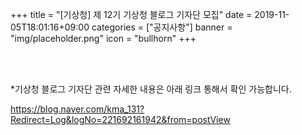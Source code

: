 +++
title = "[기상청] 제 12기 기상청 블로그 기자단 모집"
date = 2019-11-05T18:01:16+09:00
categories = ["공지사항"]
banner = "img/placeholder.png"
icon = "bullhorn"
+++
<!--more-->

<br>
<div class='image'>
<img src="/img/블로그기자단모집포스터.jpg" class="img-responsive" alt="">
</div>
<br>

*기상청 블로그 기자단 관련 자세한 내용은 아래 링크 통해서 확인 가능합니다.
<br>

https://blog.naver.com/kma_131?Redirect=Log&logNo=221692161942&from=postView
<br>
<br>
